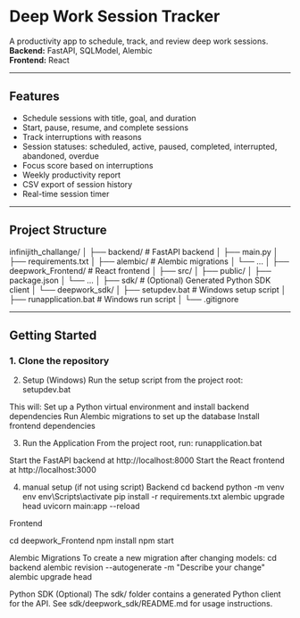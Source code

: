 # Deep Work Session Tracker

A productivity app to schedule, track, and review deep work sessions.  
**Backend:** FastAPI, SQLModel, Alembic  
**Frontend:** React

---

## Features

- Schedule sessions with title, goal, and duration
- Start, pause, resume, and complete sessions
- Track interruptions with reasons
- Session statuses: scheduled, active, paused, completed, interrupted, abandoned, overdue
- Focus score based on interruptions
- Weekly productivity report
- CSV export of session history
- Real-time session timer

---

## Project Structure
infinijith_challange/
│
├── backend/                 # FastAPI backend
│   ├── main.py
│   ├── requirements.txt
│   ├── alembic/             # Alembic migrations
│   └── ...
│
├── deepwork_Frontend/       # React frontend
│   ├── src/
│   ├── public/
│   ├── package.json
│   └── ...
│
├── sdk/                     # (Optional) Generated Python SDK client
│   └── deepwork_sdk/
│       ├── setupdev.bat     # Windows setup script
│       ├── runapplication.bat # Windows run script
│       └── .gitignore


---

## Getting Started

### 1. Clone the repository

2. Setup (Windows)
Run the setup script from the project root:
setupdev.bat


This will:
Set up a Python virtual environment and install backend dependencies
Run Alembic migrations to set up the database
Install frontend dependencies

3. Run the Application
From the project root, run:
runapplication.bat

Start the FastAPI backend at http://localhost:8000
Start the React frontend at http://localhost:3000


4. manual setup (if not using script)
 Backend
cd backend
python -m venv env
env\Scripts\activate
pip install -r requirements.txt
alembic upgrade head
uvicorn main:app --reload

Frontend

cd deepwork_Frontend
npm install
npm start

Alembic Migrations
To create a new migration after changing models:
cd backend
alembic revision --autogenerate -m "Describe your change"
alembic upgrade head

Python SDK (Optional)
The sdk/ folder contains a generated Python client for the API.
See sdk/deepwork_sdk/README.md for usage instructions.


